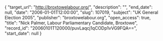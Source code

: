 {
  "target_url": "http://broxtowelabour.org/", 
  "description": "", 
  "end_date": null, 
  "date": "2006-01-01T12:00:00", 
  "slug": 107019, 
  "subject": "UK General Election 2005", 
  "publisher": "broxtowelabour.org", 
  "open_access": true, 
  "title": "Nick Palmer, Labour Parliamentary Candidate, Broxtowe", 
  "record_id": "20060101T120000/puvLaqcj1qCODp1vVG9FQA==", 
  "start_date": null
}

